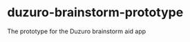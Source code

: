 duzuro-brainstorm-prototype
===========================

The prototype for the Duzuro brainstorm aid app
